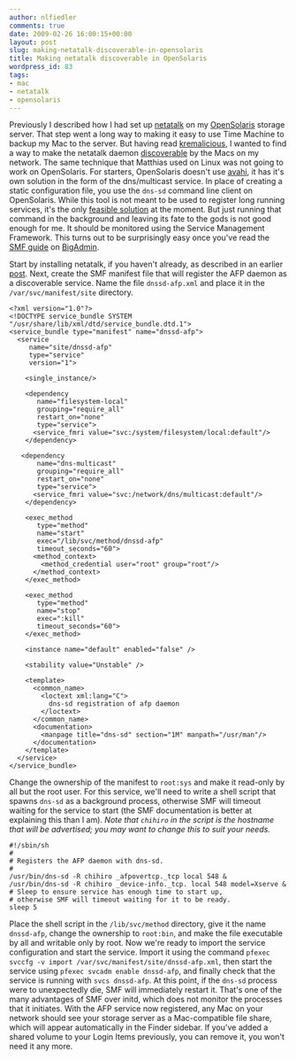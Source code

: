 ```yaml
---
author: nlfiedler
comments: true
date: 2009-02-26 16:00:15+00:00
layout: post
slug: making-netatalk-discoverable-in-opensolaris
title: Making netatalk discoverable in OpenSolaris
wordpress_id: 83
tags:
- mac
- netatalk
- opensolaris
---
```


Previously I described how I had set up [netatalk](http://netatalk.sourceforge.net/) on my [OpenSolaris](http://www.opensolaris.com/) storage server. That step went a long way to making it easy to use Time Machine to backup my Mac to the server. But having read [kremalicious](http://www.kremalicious.com/2008/06/ubuntu-as-mac-file-server-and-time-machine-volume/), I wanted to find a way to make the netatalk daemon [discoverable](http://opensolaris.org/os/project/nwam/service-discovery/) by the Macs on my network. The same technique that Matthias used on Linux was not going to work on OpenSolaris. For starters, OpenSolaris doesn't use [avahi](http://avahi.org/), it has it's own solution in the form of the dns/multicast service. In place of creating a static configuration file, you use the `dns-sd` command line client on OpenSolaris. While this tool is not meant to be used to register long running services, it's the only [feasible solution](http://www.opensolaris.org/jive/thread.jspa?threadID=93112) at the moment. But just running that command in the background and leaving its fate to the gods is not good enough for me. It should be monitored using the Service Management Framework. This turns out to be surprisingly easy once you've read the [SMF guide](http://www.sun.com/bigadmin/content/selfheal/sdev_intro.jsp) on [BigAdmin](http://www.sun.com/bigadmin/).

Start by installing netatalk, if you haven't already, as described in an earlier [post](http://cafenate.wordpress.com/2009/02/08/building-netatalk-on-opensolaris-200811/). Next, create the SMF manifest file that will register the AFP daemon as a discoverable service. Name the file `dnssd-afp.xml` and place it in the `/var/svc/manifest/site` directory.

    
    <?xml version="1.0"?>
    <!DOCTYPE service_bundle SYSTEM "/usr/share/lib/xml/dtd/service_bundle.dtd.1">
    <service_bundle type="manifest" name="dnssd-afp">
      <service
         name="site/dnssd-afp"
         type="service"
         version="1">
    
        <single_instance/>
    
        <dependency
           name="filesystem-local"
           grouping="require_all"
           restart_on="none"
           type="service">
          <service_fmri value="svc:/system/filesystem/local:default"/>
        </dependency>
    
       <dependency
           name="dns-multicast"
           grouping="require_all"
           restart_on="none"
           type="service">
          <service_fmri value="svc:/network/dns/multicast:default"/>
        </dependency>
    
        <exec_method
           type="method"
           name="start"
           exec="/lib/svc/method/dnssd-afp"
           timeout_seconds="60">
          <method_context>
            <method_credential user="root" group="root"/>
          </method_context>
        </exec_method>
    
        <exec_method
           type="method"
           name="stop"
           exec=":kill"
           timeout_seconds="60">
        </exec_method>
    
        <instance name="default" enabled="false" />
    
        <stability value="Unstable" />
    
        <template>
          <common_name>
            <loctext xml:lang="C">
              dns-sd registration of afp daemon
            </loctext>
          </common_name>
          <documentation>
            <manpage title="dns-sd" section="1M" manpath="/usr/man"/>
          </documentation>
        </template>
      </service>
    </service_bundle>


Change the ownership of the manifest to `root:sys` and make it read-only by all but the root user. For this service, we'll need to write a shell script that spawns `dns-sd` as a background process, otherwise SMF will timeout waiting for the service to start (the SMF documentation is better at explaining this than I am). _Note that `chihiro` in the script is the hostname that will be advertised; you may want to change this to suit your needs._

    
    #!/sbin/sh
    #
    # Registers the AFP daemon with dns-sd.
    #
    /usr/bin/dns-sd -R chihiro _afpovertcp._tcp local 548 &
    /usr/bin/dns-sd -R chihiro _device-info._tcp. local 548 model=Xserve &
    # Sleep to ensure service has enough time to start up,
    # otherwise SMF will timeout waiting for it to be ready.
    sleep 5


Place the shell script in the `/lib/svc/method` directory, give it the name `dnssd-afp`, change the ownership to `root:bin`, and make the file executable by all and writable only by root. Now we're ready to import the service configuration and start the service. Import it using the command `pfexec svccfg -v import /var/svc/manifest/site/dnssd-afp.xml`, then start the service using `pfexec svcadm enable dnssd-afp`, and finally check that the service is running with `svcs dnssd-afp`. At this point, if the `dns-sd` process were to unexpectedly die, SMF will immediately restart it. That's one of the many advantages of SMF over initd, which does not monitor the processes that it initiates. With the AFP service now registered, any Mac on your network should see your storage server as a Mac-compatible file share, which will appear automatically in the Finder sidebar. If you've added a shared volume to your Login Items previously, you can remove it, you won't need it any more.
